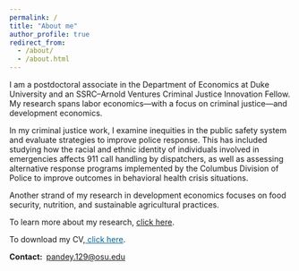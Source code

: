 ```yaml
---
permalink: /
title: "About me"
author_profile: true
redirect_from: 
  - /about/
  - /about.html
---
```

I am a postdoctoral associate in the Department of Economics at Duke University and an SSRC–Arnold Ventures Criminal Justice Innovation Fellow. My research spans labor economics—with a focus on criminal justice—and development economics.

In my criminal justice work, I examine inequities in the public safety system and evaluate strategies to improve police response. This has included studying how the racial and ethnic identity of individuals involved in emergencies affects 911 call handling by dispatchers, as well as assessing alternative response programs implemented by the Columbus Division of Police to improve outcomes in behavioral health crisis situations.

Another strand of my research in development economics focuses on food security, nutrition, and sustainable agricultural practices.

To learn more about my research, [click here](/publication_final/).&ensp;

To download my CV,<a style="color:#046490;" href="/files/CV/Shinjini_CV.pdf"> click here</a>.    

**Contact:**&ensp;pandey.129@osu.edu 
